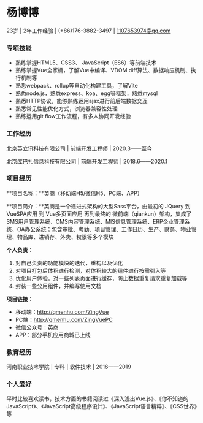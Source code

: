# 杨博博

23岁	|	2年工作经验	|	(+86)176-3882-3497	|	1107653974@qq.com

### 专项技能

- 熟练掌握HTML5、CSS3、 JavaScript（ES6）等前端技术
- 熟练掌握Vue全家桶，了解Vue中编译、VDOM diff算法、数据响应机制、执行机制等
- 熟悉webpack、rollup等自动化构建工具，了解Vite
- 熟悉node.js，熟悉express、koa、egg等框架，熟悉mysql
- 熟悉HTTP协议，能够熟练运用ajax进行前后端数据交互
- 熟悉常见性能优化方式，浏览器兼容性处理
- 熟练运用git flow工作流程，有多人协同开发经验

### 工作经历

北京英立讯科技有限公司	|	 前端开发工程师	|	2020.3——至今

北京库巴扎信息科技有限公司	|	前端开发工程师	|	2018.6——2020.1

### 项目经历

**项目名称：**英商（移动端H5/微信H5、PC端、APP）

**项目简介：**英商是一个递进式架构的大型Sass平台，由最初的 JQuery 到 VueSPA应用 到 Vue多页面应用 再到最终的 微前端（qiankun）架构，集成了SMS用户管理系统、CMS内容管理系统、MIS信息管理系统、ERP企业管理系统、OA办公系统；包含审批、考勤、项目管理、工作日历、生产、财务、物业管理、物品库、进销存、外卖、权限等多个模块

**个人负责：**

1. 对自己负责的功能模块的迭代，重构以及优化
2. 对项目打包后体积进行检测，对体积较大的组件进行按需引入等
3. 优化用户体验，对一些列表页面进行缓存，防止数据重复请求重复加载等
4. 封装一些公用组件，并编写使用文档

**项目链接：**

- 移动端：http://qmenhu.com/ZingVue
- PC端：http://qmenhu.com/ZingVuePC
- 微信公众号：英商
- APP：部分手机应用商城已上线

### 教育经历

河南职业技术学院	|	专科	|	软件技术	|	2016——2019

### 个人爱好

平时比较喜欢读书，技术方面的书籍阅读过《深入浅出Vue.js》、《你不知道的JavaScript》、《JavaScript高级程序设计》、《JavaScript语言精粹》、《CSS世界》等